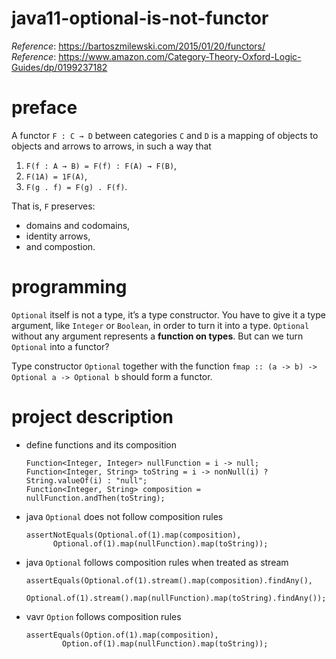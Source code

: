 # java11-optional-is-not-functor
_Reference_: https://bartoszmilewski.com/2015/01/20/functors/  
_Reference_: https://www.amazon.com/Category-Theory-Oxford-Logic-Guides/dp/0199237182

# preface
A functor `F : C → D`
between categories `C` and `D` is a mapping of objects to 
objects and arrows to arrows, in such a way that
1. `F(f : A → B) = F(f) : F(A) → F(B)`,
1. `F(1A) = 1F(A)`,
1. `F(g . f) = F(g) . F(f)`.

That is, `F` preserves:
* domains and codomains, 
* identity arrows, 
* and compostion.

# programming
`Optional` itself is not a type, it’s a type constructor. 
You have to give it a type argument, like `Integer` or `Boolean`, 
in order to turn it into a type. `Optional` without any 
argument represents a **function on types**. But can we 
turn `Optional` into a functor?

Type constructor `Optional` together with the function 
`fmap :: (a -> b) -> Optional a -> Optional b` should 
form a functor.

# project description
* define functions and its composition
    ```
    Function<Integer, Integer> nullFunction = i -> null;
    Function<Integer, String> toString = i -> nonNull(i) ? String.valueOf(i) : "null";
    Function<Integer, String> composition = nullFunction.andThen(toString);
    ```
* java `Optional` does not follow composition rules
    ```
    assertNotEquals(Optional.of(1).map(composition), 
          Optional.of(1).map(nullFunction).map(toString));
    ```
* java `Optional` follows composition rules when treated
as stream
    ```
    assertEquals(Optional.of(1).stream().map(composition).findAny(), 
            Optional.of(1).stream().map(nullFunction).map(toString).findAny());
    ```
* vavr `Option` follows composition rules
    ```
    assertEquals(Option.of(1).map(composition), 
            Option.of(1).map(nullFunction).map(toString));
    ```